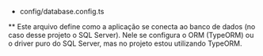 - config/database.config.ts

** Este arquivo define como a aplicação se conecta ao banco de dados (no caso desse projeto o SQL Server). Nele se configura o ORM (TypeORM) ou o driver puro do SQL Server, mas no projeto estou utilizando TypeORM.

